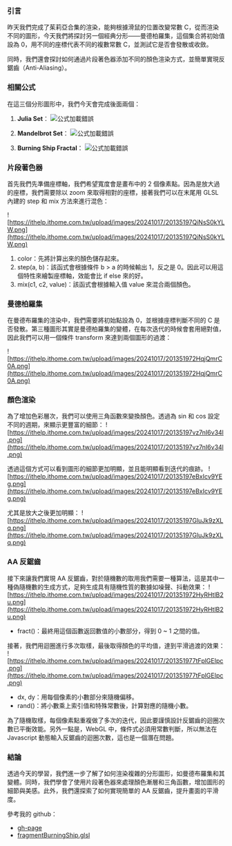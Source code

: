 ### **引言**
昨天我們完成了茱莉亞合集的渲染，能夠根據滑鼠的位置改變常數 C，從而渲染不同的圖形，今天我們將探討另一個經典分形——曼德柏羅集，這個集合將初始值設為 0，用不同的座標代表不同的複數常數 C，並測試它是否會發散或收斂。

同時，我們還會探討如何通過片段著色器添加不同的顏色渲染方式，並簡單實現反鋸齒（Anti-Aliasing）。

### 相關公式
在這三個分形圖形中，我們今天會完成後面兩個：
1. **Julia Set**：
![公式加載錯誤](https://math.now.sh?from=z_%7Bn%2B1%7D%20%3D%20z_n%5E2%20%2B%20c)

2. **Mandelbrot Set**：
![公式加載錯誤](https://math.now.sh?from=z_%7Bn%2B1%7D%20%3D%20z_n%5E2%20%2B%20c%2C%20z_0%20%3D%200)

3. **Burning Ship Fractal**：
![公式加載錯誤](https://math.now.sh?from=z_%7Bn%2B1%7D%20%3D%20%7C(z_n)%7C%5E2%20%2B%20c)

### 片段著色器
首先我們先準備座標軸，我們希望寬度會是畫布中的 2 個像素點。因為是放大過的座標，我們需要除以 zoom 來取得相對的座標，接著我們可以在末尾用 GLSL 內建的 step 和 mix 方法來進行混色：

![https://ithelp.ithome.com.tw/upload/images/20241017/20135197QiNsS0kYLW.png](https://ithelp.ithome.com.tw/upload/images/20241017/20135197QiNsS0kYLW.png)
1. color：先將計算出來的顏色儲存起來。
2. step(a, b)：該函式會根據條件 b > a 的時候輸出 1，反之是 0。因此可以用這個特性來繪製座標軸，效能會比 if else 來的好。
3. mix(c1, c2, value)：該函式會根據輸入值 value 來混合兩個顏色。

### 曼德柏羅集
在曼德布羅集的渲染中，我們需要將初始點設為 0，並根據座標判斷不同的 C 是否發散。第三種圖形其實是曼德柏羅集的變體，在每次迭代的時候會套用絕對值，因此我們可以用一個條件 transform 來達到兩個圖形的過渡：

![https://ithelp.ithome.com.tw/upload/images/20241017/201351972HqjQmrC0A.png](https://ithelp.ithome.com.tw/upload/images/20241017/201351972HqjQmrC0A.png)

### 顏色渲染
為了增加色彩層次，我們可以使用三角函數來變換顏色。透過為 sin 和 cos 設定不同的週期，來顯示更豐富的細節：
![https://ithelp.ithome.com.tw/upload/images/20241017/20135197vz7nI6v34l.png](https://ithelp.ithome.com.tw/upload/images/20241017/20135197vz7nI6v34l.png)

透過這個方式可以看到圖形的細節更加明顯，並且能明顯看到迭代的痕跡。
![https://ithelp.ithome.com.tw/upload/images/20241017/20135197eBxIcv9YEg.png](https://ithelp.ithome.com.tw/upload/images/20241017/20135197eBxIcv9YEg.png)

尤其是放大之後更加明顯：
![https://ithelp.ithome.com.tw/upload/images/20241017/20135197GluJk9zXLq.png](https://ithelp.ithome.com.tw/upload/images/20241017/20135197GluJk9zXLq.png)

### AA 反鋸齒
接下來讓我們實現 AA 反鋸齒，對於隨機數的取用我們需要一種算法，這是其中一種偽隨機數的生成方式，足夠生成具有隨機性質的數據如噪聲、抖動效果：
![https://ithelp.ithome.com.tw/upload/images/20241017/201351972HyRHtlB2u.png](https://ithelp.ithome.com.tw/upload/images/20241017/201351972HyRHtlB2u.png)
* fract()：最終用這個函數返回數值的小數部分，得到 0 ~ 1 之間的值。

接著，我們用迴圈進行多次取樣，最後取得顏色的平均值，達到平滑過渡的效果：
![https://ithelp.ithome.com.tw/upload/images/20241017/201351977tFplGEIpc.png](https://ithelp.ithome.com.tw/upload/images/20241017/201351977tFplGEIpc.png)
* dx, dy：用每個像素的小數部分來隨機偏移。
* rand()：將小數乘上索引值和特殊常數後，計算對應的隨機小數。

為了隨機取樣，每個像素點重複做了多次的迭代，因此要謹慎設計反鋸齒的迴圈次數已平衡效能。另外一點是，WebGL 中，條件式必須用常數判斷，所以無法在 Javascript 動態輸入反鋸齒的迴圈次數，這也是一個潛在問題。

### **結論**
透過今天的學習，我們進一步了解了如何渲染複雜的分形圖形，如曼德布羅集和其變體。同時，我們學會了使用片段著色器來處理顏色漸層和三角函數，增加圖形的細節與美感。此外，我們還探索了如何實現簡單的 AA 反鋸齒，提升畫面的平滑度。

參考我的 github：
* [gh-page](https://jerry-the-potato.github.io/vite-deploy/#JuliaSet)
* [fragmentBurningShip.glsl](https://github.com/Jerry-the-potato/vite-deploy/blob/main/src/shader/fragmentBurningShip.glsl)